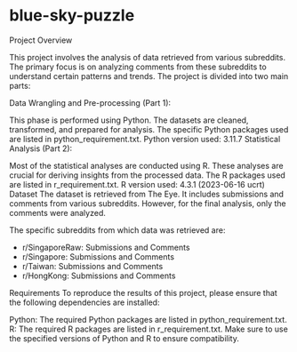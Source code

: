 # blue-sky-puzzle
Project Overview

This project involves the analysis of data retrieved from various subreddits. The primary focus is on analyzing comments from these subreddits to understand certain patterns and trends. The project is divided into two main parts:

Data Wrangling and Pre-processing (Part 1):

This phase is performed using Python. The datasets are cleaned, transformed, and prepared for analysis. The specific Python packages used are listed in python_requirement.txt.
Python version used: 3.11.7
Statistical Analysis (Part 2):

Most of the statistical analyses are conducted using R. These analyses are crucial for deriving insights from the processed data. The R packages used are listed in r_requirement.txt.
R version used: 4.3.1 (2023-06-16 ucrt)
Dataset
The dataset is retrieved from The Eye. It includes submissions and comments from various subreddits. However, for the final analysis, only the comments were analyzed.

The specific subreddits from which data was retrieved are:
- r/SingaporeRaw: Submissions and Comments
- r/Singapore: Submissions and Comments
- r/Taiwan: Submissions and Comments
- r/HongKong: Submissions and Comments


Requirements
To reproduce the results of this project, please ensure that the following dependencies are installed:

Python: The required Python packages are listed in python_requirement.txt.
R: The required R packages are listed in r_requirement.txt.
Make sure to use the specified versions of Python and R to ensure compatibility.

